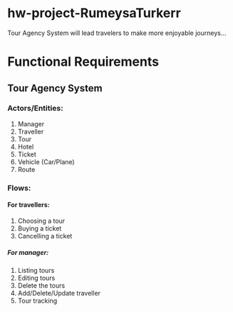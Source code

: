 # hw-project-RumeysaTurkerr
Tour Agency System will lead travelers to make more enjoyable journeys...

# Functional Requirements

## Tour Agency System

### Actors/Entities:
 
1.	Manager
2.	Traveller
3.	Tour
4.	Hotel
5.	Ticket
6.	Vehicle (Car/Plane)
7.	Route

### Flows:

#### For travellers:

1.	Choosing a tour
2.	Buying a ticket 
3.	Cancelling a ticket

##### For manager:

1.	Listing tours
2.	Editing tours
3.	Delete the tours
4.	Add/Delete/Update traveller 
5.	Tour tracking




